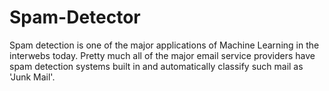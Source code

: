 # Spam-Detector
Spam detection is one of the major applications of Machine Learning in the interwebs today. Pretty much all of the major email service providers have spam detection systems built in and automatically classify such mail as 'Junk Mail'.
